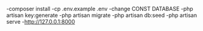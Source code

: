 -composer install
-cp .env.example .env
-change CONST DATABASE
-php artisan key:generate
-php artisan migrate
-php artisan db:seed
-php artisan serve
-http://127.0.0.1:8000
